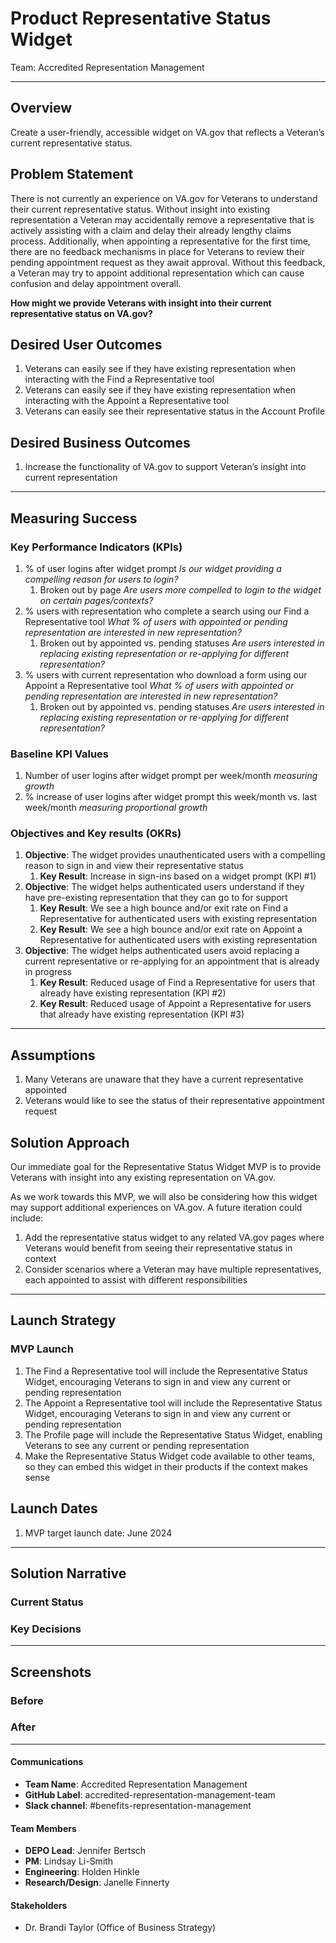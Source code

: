 # Product Representative Status Widget
Team: Accredited Representation Management

---

## Overview
Create a user-friendly, accessible widget on VA.gov that reflects a Veteran’s current representative status.  

## Problem Statement
There is not currently an experience on VA.gov for Veterans to understand their current representative status. Without insight into existing representation a Veteran may accidentally remove a representative that is actively assisting with a claim and delay their already lengthy claims process. Additionally, when appointing a representative for the first time, there are no feedback mechanisms in place for Veterans to review their pending appointment request as they await approval. Without this feedback, a Veteran may try to appoint additional representation which can cause confusion and delay appointment overall.

**How might we provide Veterans with insight into their current representative status on VA.gov?**
 
## Desired User Outcomes
1. Veterans can easily see if they have existing representation when interacting with the Find a Representative tool
2. Veterans can easily see if they have existing representation when interacting with the Appoint a Representative tool
3. Veterans can easily see their representative status in the Account Profile

## Desired Business Outcomes 
1. Increase the functionality of VA.gov to support Veteran’s insight into current representation 

---
## Measuring Success


### Key Performance Indicators (KPIs)
1. % of user logins after widget prompt _Is our widget providing a compelling reason for users to login?_
    1. Broken out by page _Are users more compelled to login to the widget on certain pages/contexts?_
2. % users with representation who complete a search using our Find a Representative tool _What % of users with appointed or pending representation are interested in new representation?_
    1. Broken out by appointed vs. pending statuses _Are users interested in replacing existing representation or re-applying for different representation?_
3. % users with current representation who download a form using our Appoint a Representative tool _What % of users with appointed or pending representation are interested in new representation?_
    1. Broken out by appointed vs. pending statuses _Are users interested in replacing existing representation or re-applying for different representation?_

### Baseline KPI Values
1. Number of user logins after widget prompt per week/month _measuring growth_
2. % increase of user logins after widget prompt this week/month vs. last week/month _measuring proportional growth_

### Objectives and Key results (OKRs)
1. **Objective**: The widget provides unauthenticated users with a compelling reason to sign in and view their representative status
    1. **Key Result**: Increase in sign-ins based on a widget prompt (KPI #1)
2. **Objective**: The widget helps authenticated users understand if they have pre-existing representation that they can go to for support
    1. **Key Result**: We see a high bounce and/or exit rate on Find a Representative for authenticated users with existing representation
    2. **Key Result**: We see a high bounce and/or exit rate on Appoint a Representative for authenticated users with existing representation
3. **Objective**: The widget helps authenticated users avoid replacing a current representative or re-applying for an appointment that is already in progress
    1. **Key Result**: Reduced usage of Find a Representative for users that already have existing representation (KPI #2)
    2. **Key Result**: Reduced usage of Appoint a Representative for users that already have existing representation (KPI #3)

---

## Assumptions
1. Many Veterans are unaware that they have a current representative appointed
2. Veterans would like to see the status of their representative appointment request

## Solution Approach
Our immediate goal for the Representative Status Widget MVP is to provide Veterans with insight into any existing representation on VA.gov.  

As we work towards this MVP, we will also be considering how this widget may support additional experiences on VA.gov. A future iteration could include:

1. Add the representative status widget to any related VA.gov pages where Veterans would benefit from seeing their representative status in context
2. Consider scenarios where a Veteran may have multiple representatives, each appointed to assist with different responsibilities

--- 

## Launch Strategy
### MVP Launch 
1. The Find a Representative tool will include the Representative Status Widget, encouraging Veterans to sign in and view any current or pending representation
2. The Appoint a Representative tool will include the Representative Status Widget, encouraging Veterans to sign in and view any current or pending representation
3. The Profile page will include the Representative Status Widget, enabling Veterans to see any current or pending representation
4. Make the Representative Status Widget code available to other teams, so they can embed this widget in their products if the context makes sense

## Launch Dates
1. MVP target launch date: June 2024
   
---

## Solution Narrative

### Current Status

### Key Decisions

---
   
## Screenshots

### Before

### After

---

#### Communications

- **Team Name**: Accredited Representation Management
- **GitHub Label**: accredited-representation-management-team
- **Slack channel**: #benefits-representation-management

#### Team Members
 
 - **DEPO Lead**: Jennifer Bertsch
 - **PM**: Lindsay Li-Smith
 - **Engineering**: Holden Hinkle
 - **Research/Design**: Janelle Finnerty

#### Stakeholders
 - Dr. Brandi Taylor (Office of Business Strategy)
